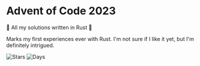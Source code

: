 # Advent of Code 2023

🎄 All my solutions written in Rust 🎄

Marks my first experiences ever with Rust. I'm not sure if I like it yet, but I'm definitely intrigued.

![Stars](https://img.shields.io/badge/stars%20⭐-0-yellow)
![Days](https://img.shields.io/badge/days%20completed-0-red)
